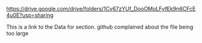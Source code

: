 https://drive.google.com/drive/folders/1Cv67zYUf_DooOMoLFyfEk9n6CFcE4u0E?usp=sharing


This is a link to the Data for section. github complained about the file being too large